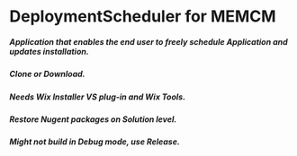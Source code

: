 # DeploymentScheduler for MEMCM
##### Application that enables the end user to freely schedule Application and updates installation.
##### Clone or Download.
##### Needs Wix Installer VS plug-in and Wix Tools.
##### Restore Nugent packages on Solution level.
##### Might not build in Debug mode, use Release.
